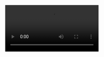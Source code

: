 <video controls style="max-width: 100%;">
  <source src="TSshare.mp4" type="video/mp4">
  Your browser does not support the video tag.
</video>

